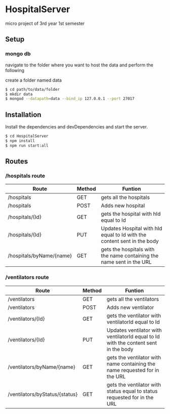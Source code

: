 # HospitalServer
micro project of 3rd year 1st semester

## Setup 
### mongo db

navigate to the folder where you want to host the data and perform the following

create a folder named data

```sh
$ cd path/to/data/folder
$ mkdir data
$ mongod --datapath=data --bind_ip 127.0.0.1 --port 27017
```

## Installation

Install the dependencies and devDependencies and start the server.

```sh
$ cd HospitalServer
$ npm install
$ npm run start:all
```

## Routes

### /hospitals route

| Route | Method |  Funtion | 
| ------ | ------ | ------ |
| /hospitals | GET | gets all the hospitals |
| /hospitals | POST | Adds new hospital |
| /hospitals/{Id} | GET | gets the hospital with hId equal to Id |
| /hospitals/{Id} | PUT | Updates Hospital with hId equal to Id with the content sent in the body |
| /hospitals/byName/{name} | GET | gets the hospitals with the name containing the name sent in the URL |

### /ventilators route

| Route | Method |  Funtion | 
| ------ | ------ | ------ |
| /ventilators | GET | gets all the ventilators |
| /ventilators | POST | Adds new ventilator |
| /ventilators/{Id} | GET | gets the ventilator with ventilatorId equal to Id |
| /ventilators/{Id} | PUT | Updates ventilator with ventilatorId equal to Id with the content sent in the body |
| /ventilators/byName/{name} | GET | gets the ventilator with name containing the name requested for in the URL |
| /ventilators/byStatus/{status} | GET | gets the ventilator with status equal to status requested for in the URL |
